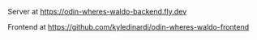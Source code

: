 Server at https://odin-wheres-waldo-backend.fly.dev

Frontend at https://github.com/kyledinardi/odin-wheres-waldo-frontend
